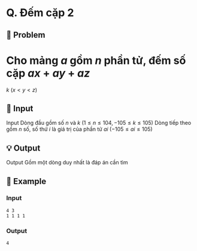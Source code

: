 # Q. Đếm cặp 2

## 📖 Problem

Cho mảng
$a$
gồm
$n$
phần tử, đếm số cặp
$ax$
+
$ay$
+
$az$
=
$k$
$(x<y<z)$


## 🧩 Input

Input
Dòng đầu gồm số
$n$
và
$k$
$(1 ≤n≤ 104,  - 105≤k≤ 105)$
Dòng tiếp theo gồm
$n$
số, số thứ
$i$
là giá trị của phần tử
$ai$
$( - 105≤ai≤ 105)$


## 💡 Output

Output
Gồm một dòng duy nhất là đáp án cần tìm


## 🧠 Example

### Input

```text
4 3
1 1 1 1
```

### Output

```text
4
```



